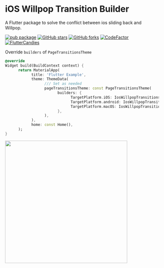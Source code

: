 # iOS Willpop Transition Builder

A Flutter package to solve the conflict between ios sliding back and Willpop.

[![pub package](https://img.shields.io/pub/v/ios_willpop_transition_theme?logo=dart&label=stable&style=flat-square)](https://pub.dev/packages/ios_willpop_transition_theme)
[![GitHub stars](https://img.shields.io/github/stars/fluttercandies/ios_willpop_transition_theme?logo=github&style=flat-square)](https://github.com/fluttercandies/ios_willpop_transition_theme/stargazers)
[![GitHub forks](https://img.shields.io/github/forks/fluttercandies/ios_willpop_transition_theme?logo=github&style=flat-square)](https://github.com/fluttercandies/ios_willpop_transition_theme/network/members)
[![CodeFactor](https://img.shields.io/codefactor/grade/github/fluttercandies/ios_willpop_transition_theme?logo=codefactor&logoColor=%23ffffff&style=flat-square)](https://www.codefactor.io/repository/github/fluttercandies/ios_willpop_transition_theme)
<a target="_blank" href="https://jq.qq.com/?_wv=1027&k=5bcc0gy"><img border="0" src="https://pub.idqqimg.com/wpa/images/group.png" alt="FlutterCandies" title="FlutterCandies"></a>


Override `builders` of `PageTransitionsTheme`

```dart
@override
Widget build(BuildContext context) {
      return MaterialApp(
            title: 'Flutter Example',
            theme: ThemeData(
                  /// Set as needed
                  pageTransitionsTheme: const PageTransitionsTheme(
                        builders: {
                              TargetPlatform.iOS: IosWillpopTransitionsBuilder(),
                              TargetPlatform.android: IosWillpopTransitionsBuilder(),
                              TargetPlatform.macOS: IosWillpopTransitionsBuilder(),
                        },
                  ),
            ),
            home: const Home(),
      );
}
```

<img src="https://raw.githubusercontent.com/fluttercandies/ios_willpop_transition_theme/main/preview/pre.gif" height=400>